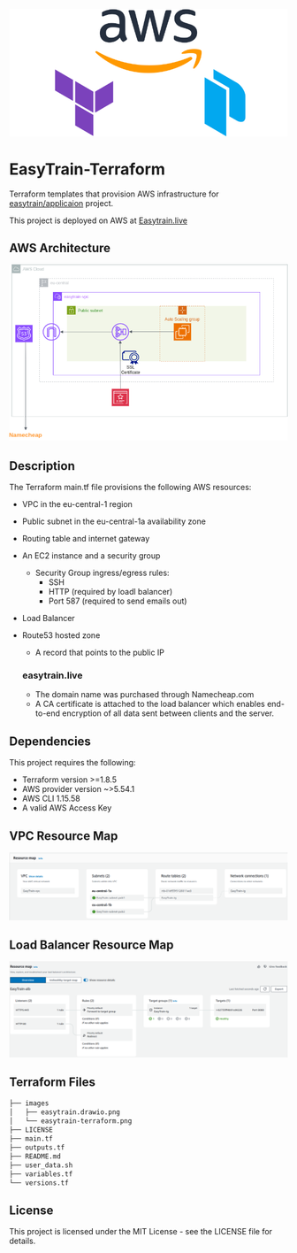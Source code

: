![](images/easytrain-terraform.png)

# EasyTrain-Terraform

Terraform templates that provision AWS infrastructure for [easytrain/applicaion](https://github.com/EasyTrain/application) project.

This project is deployed on AWS at [Easytrain.live](https://easytrain.live/)

## AWS Architecture

![AWS architecture](images/easytrain.drawio.png)

## Description

The Terraform main.tf file provisions the following AWS resources:
- VPC in the eu-central-1 region
- Public subnet in the eu-central-1a availability zone
- Routing table and internet gateway
- An EC2 instance and a security group
  - Security Group ingress/egress rules:
    - SSH
    - HTTP (required by loadl balancer) 
    - Port 587 (required to send emails out)
- Load Balancer
- Route53 hosted zone
  - A record that points to the public IP

  ### easytrain.live
  - The domain name was purchased through Namecheap.com
  - A CA certificate is attached to the load balancer which
  enables end-to-end encryption of all data sent between clients
  and the server.

## Dependencies

This project requires the following:
- Terraform version >=1.8.5  
- AWS provider version ~>5.54.1
- AWS CLI 1.15.58
- A valid AWS Access Key

## VPC Resource Map

![EasyTrain VPC Resource Map](images/easytrain-vpc-resource-map.png)

## Load Balancer Resource Map

![EasyTrain Load Balancer Resource Map](images/easytrain-load-balancer-resource-map.png)

## Terraform Files
```
├── images
│   ├── easytrain.drawio.png
│   └── easytrain-terraform.png
├── LICENSE
├── main.tf
├── outputs.tf
├── README.md
├── user_data.sh
├── variables.tf
└── versions.tf
```

## License

This project is licensed under the MIT License - see the LICENSE file for details.